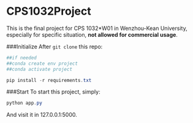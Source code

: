 # CPS1032Project

This is the final project for CPS 1032*W01 in Wenzhou-Kean University, especially for specific situation, **not allowed for commercial usage**.

###Initialize
After `git clone` this repo:

```powershell
##if needed
##conda create env project
##conda activate project

pip install -r requirements.txt
```


###Start
To start this project, simply:

```powershell
python app.py
```

And visit it in 127.0.0.1:5000.